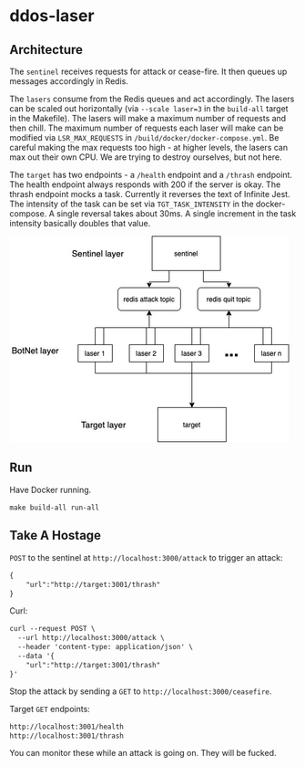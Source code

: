 # ddos-laser

## Architecture

The `sentinel` receives requests for attack or cease-fire. It then queues up messages accordingly in Redis. 

The `lasers` consume from the Redis queues and act accordingly. The lasers can be scaled out horizontally (via `--scale laser=3` in the `build-all` target in the Makefile). The lasers will make a maximum number of requests and then chill. The maximum number of requests each laser will make can be modified via `LSR_MAX_REQUESTS` in `/build/docker/docker-compose.yml`. Be careful making the max requests too high - at higher levels, the lasers can max out their own CPU. We are trying to destroy ourselves, but not here.

The `target` has two endpoints - a `/health` endpoint and a `/thrash` endpoint. The health endpoint always responds with 200 if the server is okay. The thrash endpoint mocks a task. Currently it reverses the text of Infinite Jest. The intensity of the task can be set via `TGT_TASK_INTENSITY` in the docker-compose. A single reversal takes about 30ms. A single increment in the task intensity basically doubles that value.

![](/diagram.jpg?raw=true)

## Run

Have Docker running.

```
make build-all run-all
```

## Take A Hostage

`POST` to the sentinel at `http://localhost:3000/attack` to trigger an attack:

```
{
	"url":"http://target:3001/thrash"
}
```

Curl:

```
curl --request POST \
  --url http://localhost:3000/attack \
  --header 'content-type: application/json' \
  --data '{
	"url":"http://target:3001/thrash"
}'
```

Stop the attack by sending a `GET` to `http://localhost:3000/ceasefire`.

Target `GET` endpoints:

```
http://localhost:3001/health
http://localhost:3001/thrash
```

You can monitor these while an attack is going on. They will be fucked.
